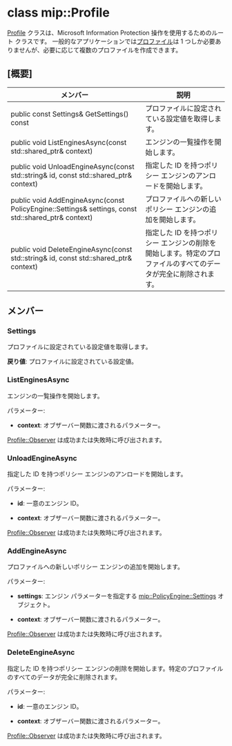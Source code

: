# <a name="class-mipprofile"></a>class mip::Profile 
[Profile](class_mip_profile.md) クラスは、Microsoft Information Protection 操作を使用するためのルート クラスです。 一般的なアプリケーションでは[プロファイル](class_mip_profile.md)は 1 つしか必要ありませんが、必要に応じて複数のプロファイルを作成できます。
  
## <a name="summary"></a>[概要]
 メンバー                        | 説明                                
--------------------------------|---------------------------------------------
 public const Settings& GetSettings() const  |  プロファイルに設定されている設定値を取得します。
public void ListEnginesAsync(const std::shared_ptr<void>& context)  |  エンジンの一覧操作を開始します。
public void UnloadEngineAsync(const std::string& id, const std::shared_ptr<void>& context)  |  指定した ID を持つポリシー エンジンのアンロードを開始します。
public void AddEngineAsync(const PolicyEngine::Settings& settings, const std::shared_ptr<void>& context)  |  プロファイルへの新しいポリシー エンジンの追加を開始します。
public void DeleteEngineAsync(const std::string& id, const std::shared_ptr<void>& context)  |  指定した ID を持つポリシー エンジンの削除を開始します。特定のプロファイルのすべてのデータが完全に削除されます。
  
## <a name="members"></a>メンバー
  
### <a name="settings"></a>Settings
プロファイルに設定されている設定値を取得します。

  
**戻り値**: プロファイルに設定されている設定値。
  
### <a name="listenginesasync"></a>ListEnginesAsync
エンジンの一覧操作を開始します。

パラメーター:  
* **context**: オブザーバー関数に渡されるパラメーター。 


[Profile::Observer](class_mip_profile_observer.md) は成功または失敗時に呼び出されます。
  
### <a name="unloadengineasync"></a>UnloadEngineAsync
指定した ID を持つポリシー エンジンのアンロードを開始します。

パラメーター:  
* **id**: 一意のエンジン ID。 


* **context**: オブザーバー関数に渡されるパラメーター。 


[Profile::Observer](class_mip_profile_observer.md) は成功または失敗時に呼び出されます。
  
### <a name="addengineasync"></a>AddEngineAsync
プロファイルへの新しいポリシー エンジンの追加を開始します。

パラメーター:  
* **settings**: エンジン パラメーターを指定する [mip::PolicyEngine::Settings](class_mip_policyengine_settings.md) オブジェクト。 


* **context**: オブザーバー関数に渡されるパラメーター。 


[Profile::Observer](class_mip_profile_observer.md) は成功または失敗時に呼び出されます。
  
### <a name="deleteengineasync"></a>DeleteEngineAsync
指定した ID を持つポリシー エンジンの削除を開始します。特定のプロファイルのすべてのデータが完全に削除されます。

パラメーター:  
* **id**: 一意のエンジン ID。 


* **context**: オブザーバー関数に渡されるパラメーター。 


[Profile::Observer](class_mip_profile_observer.md) は成功または失敗時に呼び出されます。